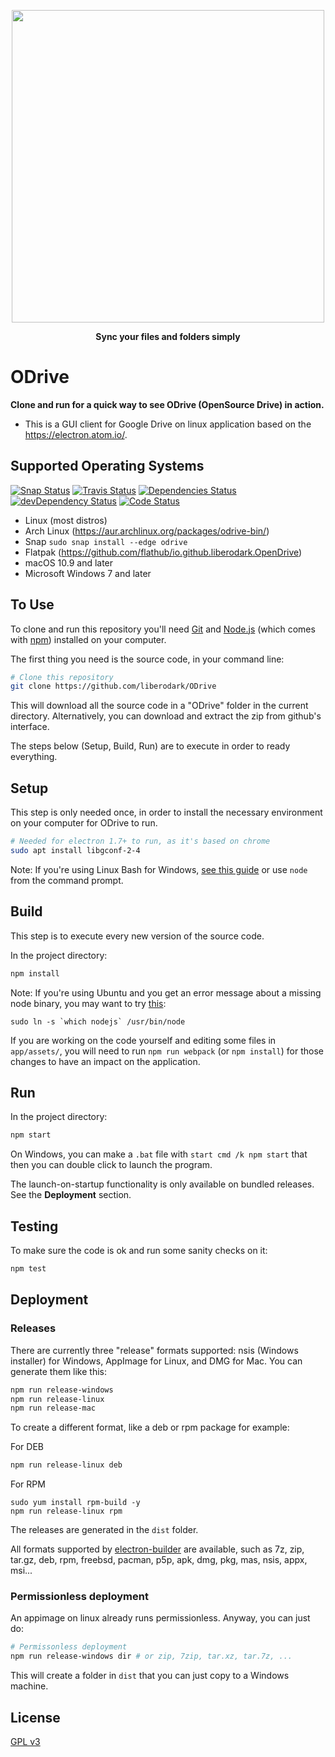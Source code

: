 <p align="center">
    <img src="https://raw.githubusercontent.com/liberodark/Odrive/master/public/images/logo.png" width="500">
</p>
<p align="center">
  <b>Sync your files and folders simply</b>
</p>

# ODrive

**Clone and run for a quick way to see ODrive (OpenSource Drive) in action.**

- This is a GUI client for Google Drive on linux application based on the https://electron.atom.io/.

## Supported Operating Systems

[![Snap Status](https://build.snapcraft.io/badge/liberodark/ODrive.svg)](https://build.snapcraft.io/user/liberodark/ODrive)
[![Travis Status](https://travis-ci.org/liberodark/ODrive.svg?branch=master)](https://travis-ci.org/liberodark/ODrive)
[![Dependencies Status](https://david-dm.org/liberodark/odrive/status.svg?theme=shields.io)](https://david-dm.org/liberodark/odrive)
[![devDependency Status](https://david-dm.org/liberodark/odrive/dev-status.svg?theme=shields.io)](https://david-dm.org/liberodark/odrive#info=devDependencies)
[![Code Status](https://www.codefactor.io/repository/github/liberodark/odrive/badge)](https://www.codefactor.io/repository/github/liberodark/odrive)

- Linux (most distros)
- Arch Linux (https://aur.archlinux.org/packages/odrive-bin/)
- Snap ```sudo snap install --edge odrive```
- Flatpak (https://github.com/flathub/io.github.liberodark.OpenDrive)
- macOS 10.9 and later
- Microsoft Windows 7 and later

## To Use

To clone and run this repository you'll need [Git](https://git-scm.com) and [Node.js](https://nodejs.org/en/download/) (which comes with [npm](http://npmjs.com)) installed on your computer.

The first thing you need is the source code, in your command line:

```bash
# Clone this repository
git clone https://github.com/liberodark/ODrive
```
This will download all the source code in a "ODrive" folder in the current directory. Alternatively, you can download and extract the zip from github's interface.

The steps below (Setup, Build, Run) are to execute in order to ready everything.

## Setup

This step is only needed once, in order to install the necessary environment on your computer for ODrive to run.

```bash
# Needed for electron 1.7+ to run, as it's based on chrome
sudo apt install libgconf-2-4
```

Note: If you're using Linux Bash for Windows, [see this guide](https://www.howtogeek.com/261575/how-to-run-graphical-linux-desktop-applications-from-windows-10s-bash-shell/) or use `node` from the command prompt.

## Build

This step is to execute every new version of the source code.

In the project directory:

```bash
npm install
```

Note: If you're using Ubuntu and you get an error message about a missing node binary, you may want to try [this](https://stackoverflow.com/questions/18130164/nodejs-vs-node-on-ubuntu-12-04):

```sudo ln -s `which nodejs` /usr/bin/node```

If you are working on the code yourself and editing some files in `app/assets/`, you will need to run `npm run webpack` (or `npm install`) for those changes to have an impact on the application.

## Run

In the project directory:

```bash
npm start
```

On Windows, you can make a `.bat` file with `start cmd /k npm start` that then you can double click to launch the program.

The launch-on-startup functionality is only available on bundled releases. See the **Deployment** section.

## Testing

To make sure the code is ok and run some sanity checks on it:

```bash
npm test
```

## Deployment

### Releases

There are currently three "release" formats supported: nsis (Windows installer) for Windows, AppImage for Linux, and DMG for Mac. You can generate them like this:

```bash
npm run release-windows
npm run release-linux
npm run release-mac
```

To create a different format, like a deb or rpm package for example:

For DEB
```bash
npm run release-linux deb
```
For RPM
```
sudo yum install rpm-build -y
npm run release-linux rpm
```

The releases are generated in the `dist` folder.

All formats supported by [electron-builder](https://github.com/electron-userland/electron-builder) are available, such as 7z, zip, tar.gz, deb, rpm, freebsd, pacman, p5p, apk, dmg, pkg, mas, nsis, appx, msi...

### Permissionless deployment

An appimage on linux already runs permissionless. Anyway, you can just do:

```bash
# Permissonless deployment
npm run release-windows dir # or zip, 7zip, tar.xz, tar.7z, ...
```

This will create a folder in `dist` that you can just copy to a Windows machine.

## License

[GPL v3](LICENSE.md)
